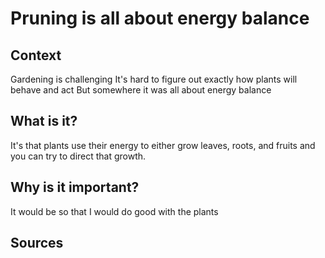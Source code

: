# Pruning is all about energy balance

## Context

Gardening is challenging
It's hard to figure out exactly how plants will behave and act
But somewhere it was all about energy balance

## What is it?

It's that plants use their energy to either grow leaves, roots, and fruits
and you can try to direct that growth.

## Why is it important?

It would be so that I would do good with the plants

## Sources

